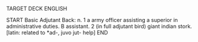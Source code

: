 TARGET DECK
ENGLISH

START
Basic
Adjutant
Back: n. 1 a army officer assisting a superior in administrative duties. B assistant. 2 (in full adjutant bird) giant indian stork. [latin: related to *ad-, juvo jut- help]
END
